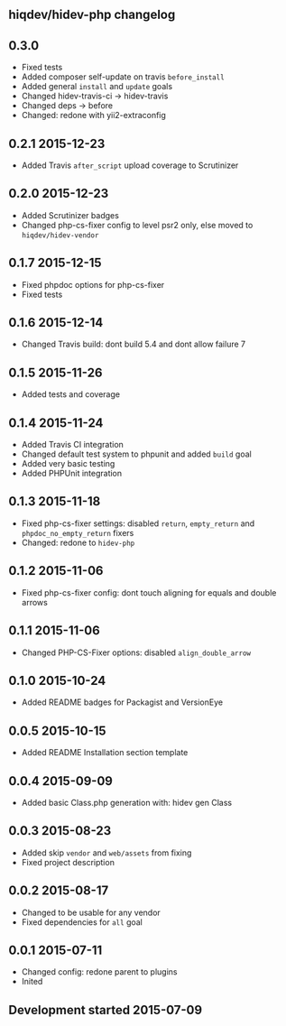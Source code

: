 hiqdev/hidev-php changelog
--------------------------

## 0.3.0

- Fixed tests
- Added composer self-update on travis `before_install`
- Added general `install` and `update` goals
- Changed hidev-travis-ci -> hidev-travis
- Changed deps -> before
- Changed: redone with yii2-extraconfig

## 0.2.1 2015-12-23

- Added Travis `after_script` upload coverage to Scrutinizer

## 0.2.0 2015-12-23

- Added Scrutinizer badges
- Changed php-cs-fixer config to level psr2 only, else moved to `hiqdev/hidev-vendor`

## 0.1.7 2015-12-15

- Fixed phpdoc options for php-cs-fixer
- Fixed tests

## 0.1.6 2015-12-14

- Changed Travis build: dont build 5.4 and dont allow failure 7

## 0.1.5 2015-11-26

- Added tests and coverage

## 0.1.4 2015-11-24

- Added Travis CI integration
- Changed default test system to phpunit and added `build` goal
- Added very basic testing
- Added PHPUnit integration

## 0.1.3 2015-11-18

- Fixed php-cs-fixer settings: disabled `return`, `empty_return` and `phpdoc_no_empty_return` fixers
- Changed: redone to `hidev-php`

## 0.1.2 2015-11-06

- Fixed php-cs-fixer config: dont touch aligning for equals and double arrows

## 0.1.1 2015-11-06

- Changed PHP-CS-Fixer options: disabled `align_double_arrow`

## 0.1.0 2015-10-24

- Added README badges for Packagist and VersionEye

## 0.0.5 2015-10-15

- Added README Installation section template

## 0.0.4 2015-09-09

- Added basic Class.php generation with: hidev gen Class

## 0.0.3 2015-08-23

- Added skip `vendor` and `web/assets` from fixing
- Fixed project description

## 0.0.2 2015-08-17

- Changed to be usable for any vendor
- Fixed dependencies for `all` goal

## 0.0.1 2015-07-11

- Changed config: redone parent to plugins
- Inited

## Development started 2015-07-09

